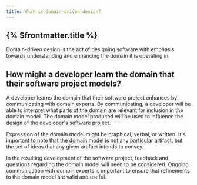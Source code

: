 ```yaml
---
title: What is domain-driven design?
---
```


## {% $frontmatter.title %}

Domain-driven design is the act of designing software with emphasis towards understanding and enhancing the domain it is operating in.

## How might a developer learn the domain that their software project models?

A developer learns the domain that their software project enhances by communicating with domain experts. By communicating, a developer will be able to interpret what parts of the domain are relevant for inclusion in the domain model. The domain model produced will be used to influence the design of the developer's software project.

Expression of the domain model might be graphical, verbal, or written. It's important to note that the domain model is not any particular artifact, but the set of ideas that any given artifact intends to convey.

In the resulting development of the software project, feedback and questions regarding the domain model will need to be considered. Ongoing communication with domain experts is important to ensure that refinements to the domain model are valid and useful.
